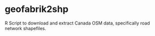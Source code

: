 # geofabrik2shp
R Script to download and extract Canada OSM data, specifically road network shapefiles.
